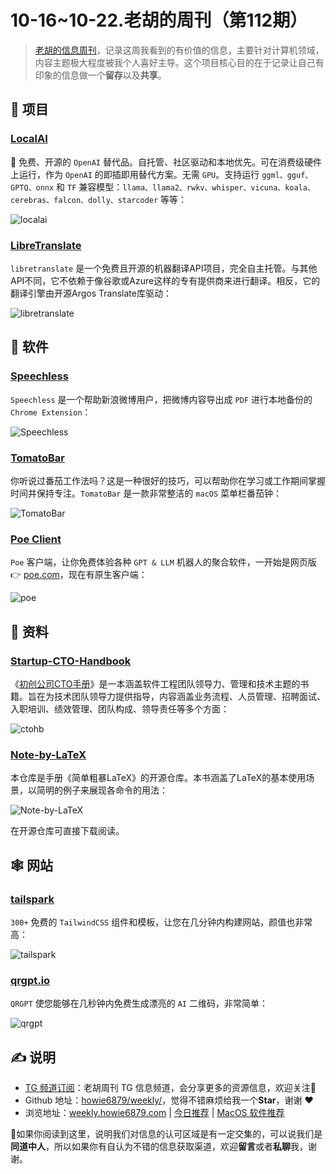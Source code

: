 # 10-16~10-22.老胡的周刊（第112期）

> [老胡的信息周刊](https://weekly.howie6879.com/)，记录这周我看到的有价值的信息，主要针对计算机领域，内容主题极大程度被我个人喜好主导。这个项目核心目的在于记录让自己有印象的信息做一个**留存**以及**共享**。

## 🎯 项目

### [LocalAI](https://github.com/go-skynet/LocalAI)

🤖 免费、开源的 `OpenAI` 替代品。自托管、社区驱动和本地优先。可在消费级硬件上运行，作为 `OpenAI` 的即插即用替代方案。无需 `GPU`。支持运行 `ggml、gguf、GPTQ、onnx` 和 `TF` 兼容模型：`llama、llama2、rwkv、whisper、vicuna、koala、cerebras、falcon、dolly、starcoder` 等等：

![localai](https://images-1252557999.file.myqcloud.com/uPic/localai.png)

### [LibreTranslate](https://github.com/LibreTranslate/LibreTranslate)

`libretranslate` 是一个免费且开源的机器翻译API项目，完全自主托管。与其他API不同，它不依赖于像谷歌或Azure这样的专有提供商来进行翻译。相反，它的翻译引擎由开源Argos Translate库驱动：

![libretranslate](https://images-1252557999.file.myqcloud.com/uPic/libretranslate.jpg)

## 🤖 软件

### [Speechless](https://github.com/meterscao/Speechless)

`Speechless` 是一个帮助新浪微博用户，把微博内容导出成 `PDF` 进行本地备份的 `Chrome Extension`：

![Speechless](https://images-1252557999.file.myqcloud.com/uPic/Speechless.jpeg)

### [TomatoBar](https://github.com/ivoronin/TomatoBar)

你听说过番茄工作法吗？这是一种很好的技巧，可以帮助你在学习或工作期间掌握时间并保持专注。`TomatoBar` 是一款非常整洁的 `macOS` 菜单栏番茄钟：

![TomatoBar](https://images-1252557999.file.myqcloud.com/uPic/TomatoBar.png)

### [Poe Client](https://poe.com/download)

`Poe` 客户端，让你免费体验各种 `GPT & LLM` 机器人的聚合软件，一开始是网页版👉 [poe.com](https://poe.com/)，现在有原生客户端：

![poe](https://images-1252557999.file.myqcloud.com/uPic/poe.jpg)

## 👀 资料

### [Startup-CTO-Handbook](https://github.com/ZachGoldberg/Startup-CTO-Handbook)

《[初创公司CTO手册](https://docs.google.com/document/d/147KVarJdNQ2ZdmDHOSsd7W39anejRu2NfxEWCzwl0IU/edit?pli=1)》是一本涵盖软件工程团队领导力、管理和技术主题的书籍。旨在为技术团队领导力提供指导，内容涵盖业务流程、人员管理、招聘面试、入职培训、绩效管理、团队构成、领导责任等多个方面：

![ctohb](https://images-1252557999.file.myqcloud.com/uPic/ctohb.jpg)

### [Note-by-LaTeX](https://github.com/wklchris/Note-by-LaTeX)

本仓库是手册《简单粗暴LaTeX》的开源仓库。本书涵盖了LaTeX的基本使用场景，以简明的例子来展现各命令的用法：

![Note-by-LaTeX](https://images-1252557999.file.myqcloud.com/uPic/Note-by-LaTeX.jpg)

在开源仓库可直接下载阅读。

## 🕸 网站

### [tailspark](https://tailspark.co/)

`300+` 免费的 `TailwindCSS` 组件和模板，让您在几分钟内构建网站，颜值也非常高：

![tailspark](https://images-1252557999.file.myqcloud.com/uPic/tailspark.jpg)

### [qrgpt.io](https://www.qrgpt.io/)

`QRGPT` 使您能够在几秒钟内免费生成漂亮的 `AI` 二维码，非常简单：

![qrgpt](https://images-1252557999.file.myqcloud.com/uPic/qrgpt.jpg)

## ✍️ 说明

- [TG 频道订阅](https://t.me/howie_weekly)：老胡周刊 TG 信息频道，会分享更多的资源信息，欢迎关注👏
- Github 地址：[howie6879/weekly/](https://github.com/howie6879/weekly/)，觉得不错麻烦给我一个**Star**，谢谢 ❤️
- 浏览地址：[weekly.howie6879.com](https://weekly.howie6879.com) | [今日推荐](https://weekly.howie6879.com/recommend/index.html) | [MacOS 软件推荐](https://weekly.howie6879.com/soft/mac.html)

🙌如果你阅读到这里，说明我们对信息的认可区域是有一定交集的，可以说我们是**同道中人**，所以如果你有自认为不错的信息获取渠道，欢迎**留言**或者**私聊**我，谢谢。
